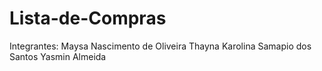 # Lista-de-Compras

Integrantes:
Maysa Nascimento de Oliveira
Thayna Karolina Samapio dos Santos
Yasmin Almeida
